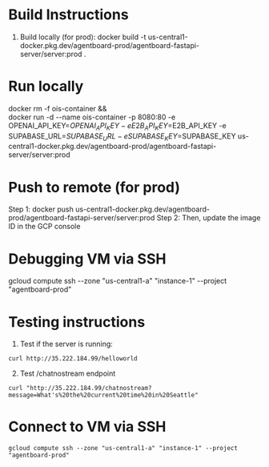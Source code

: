# Build Instructions
1. Build locally (for prod):
docker build -t us-central1-docker.pkg.dev/agentboard-prod/agentboard-fastapi-server/server:prod .

# Run locally
docker rm -f ois-container && \
docker run -d --name ois-container -p 8080:80 -e OPENAI_API_KEY=$OPENAI_API_KEY -e E2B_API_KEY=$E2B_API_KEY -e SUPABASE_URL=$SUPABASE_URL -e SUPABASE_KEY=$SUPABASE_KEY us-central1-docker.pkg.dev/agentboard-prod/agentboard-fastapi-server/server:prod

# Push to remote (for prod)
Step 1: docker push us-central1-docker.pkg.dev/agentboard-prod/agentboard-fastapi-server/server:prod
Step 2: Then, update the image ID in the GCP console

# Debugging VM via SSH
gcloud compute ssh --zone "us-central1-a" "instance-1" --project "agentboard-prod"

# Testing instructions
1. Test if the server is running:
```
curl http://35.222.184.99/helloworld
```

2. Test /chatnostream endpoint
```
curl "http://35.222.184.99/chatnostream?message=What's%20the%20current%20time%20in%20Seattle"
```

# Connect to VM via SSH
```
gcloud compute ssh --zone "us-central1-a" "instance-1" --project "agentboard-prod"
```